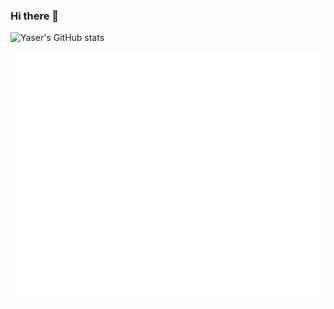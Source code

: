 ### Hi there 👋


![Yaser's GitHub stats](https://github-readme-stats.vercel.app/api?username=gam-phon&show_icons=true&count_private=true&theme=dark)


![Metrics](/github-metrics.svg)

<!--
**gam-phon/gam-phon** is a ✨ _special_ ✨ repository because its `README.md` (this file) appears on your GitHub profile.

Here are some ideas to get you started:

- 🔭 I’m currently working on ...
- 🌱 I’m currently learning ...
- 👯 I’m looking to collaborate on ...
- 🤔 I’m looking for help with ...
- 💬 Ask me about ...
- 📫 How to reach me: ...
- 😄 Pronouns: ...
- ⚡ Fun fact: ...
-->
